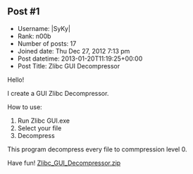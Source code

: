 ## Post #1
- Username: |SyKy|
- Rank: n00b
- Number of posts: 17
- Joined date: Thu Dec 27, 2012 7:13 pm
- Post datetime: 2013-01-20T11:19:25+00:00
- Post Title: Zlibc GUI Decompressor

Hello!

I create a GUI Zlibc Decompressor.

How to use:

1. Run Zlibc GUI.exe
2. Select your file
3. Decompress

This program decompress every file to commpression level 0.

Have fun!
[Zlibc_GUI_Decompressor.zip](https://xentaxbackup.github.io/file/6137_Zlibc_GUI_Decompressor.zip)
